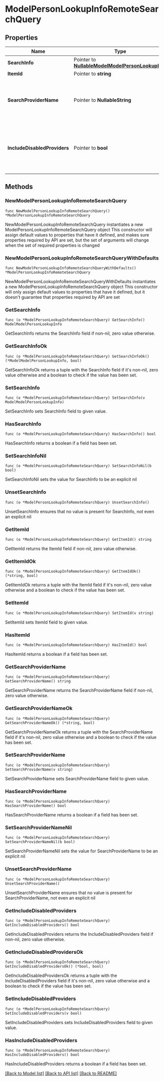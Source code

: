 # ModelPersonLookupInfoRemoteSearchQuery

## Properties

Name | Type | Description | Notes
------------ | ------------- | ------------- | -------------
**SearchInfo** | Pointer to [**NullableModelModelPersonLookupInfo**](ModelPersonLookupInfo.md) |  | [optional] 
**ItemId** | Pointer to **string** |  | [optional] 
**SearchProviderName** | Pointer to **NullableString** | Gets or sets the provider name to search within if set. | [optional] 
**IncludeDisabledProviders** | Pointer to **bool** | Gets or sets a value indicating whether disabled providers should be included. | [optional] 

## Methods

### NewModelPersonLookupInfoRemoteSearchQuery

`func NewModelPersonLookupInfoRemoteSearchQuery() *ModelPersonLookupInfoRemoteSearchQuery`

NewModelPersonLookupInfoRemoteSearchQuery instantiates a new ModelPersonLookupInfoRemoteSearchQuery object
This constructor will assign default values to properties that have it defined,
and makes sure properties required by API are set, but the set of arguments
will change when the set of required properties is changed

### NewModelPersonLookupInfoRemoteSearchQueryWithDefaults

`func NewModelPersonLookupInfoRemoteSearchQueryWithDefaults() *ModelPersonLookupInfoRemoteSearchQuery`

NewModelPersonLookupInfoRemoteSearchQueryWithDefaults instantiates a new ModelPersonLookupInfoRemoteSearchQuery object
This constructor will only assign default values to properties that have it defined,
but it doesn't guarantee that properties required by API are set

### GetSearchInfo

`func (o *ModelPersonLookupInfoRemoteSearchQuery) GetSearchInfo() ModelModelPersonLookupInfo`

GetSearchInfo returns the SearchInfo field if non-nil, zero value otherwise.

### GetSearchInfoOk

`func (o *ModelPersonLookupInfoRemoteSearchQuery) GetSearchInfoOk() (*ModelModelPersonLookupInfo, bool)`

GetSearchInfoOk returns a tuple with the SearchInfo field if it's non-nil, zero value otherwise
and a boolean to check if the value has been set.

### SetSearchInfo

`func (o *ModelPersonLookupInfoRemoteSearchQuery) SetSearchInfo(v ModelModelPersonLookupInfo)`

SetSearchInfo sets SearchInfo field to given value.

### HasSearchInfo

`func (o *ModelPersonLookupInfoRemoteSearchQuery) HasSearchInfo() bool`

HasSearchInfo returns a boolean if a field has been set.

### SetSearchInfoNil

`func (o *ModelPersonLookupInfoRemoteSearchQuery) SetSearchInfoNil(b bool)`

 SetSearchInfoNil sets the value for SearchInfo to be an explicit nil

### UnsetSearchInfo
`func (o *ModelPersonLookupInfoRemoteSearchQuery) UnsetSearchInfo()`

UnsetSearchInfo ensures that no value is present for SearchInfo, not even an explicit nil
### GetItemId

`func (o *ModelPersonLookupInfoRemoteSearchQuery) GetItemId() string`

GetItemId returns the ItemId field if non-nil, zero value otherwise.

### GetItemIdOk

`func (o *ModelPersonLookupInfoRemoteSearchQuery) GetItemIdOk() (*string, bool)`

GetItemIdOk returns a tuple with the ItemId field if it's non-nil, zero value otherwise
and a boolean to check if the value has been set.

### SetItemId

`func (o *ModelPersonLookupInfoRemoteSearchQuery) SetItemId(v string)`

SetItemId sets ItemId field to given value.

### HasItemId

`func (o *ModelPersonLookupInfoRemoteSearchQuery) HasItemId() bool`

HasItemId returns a boolean if a field has been set.

### GetSearchProviderName

`func (o *ModelPersonLookupInfoRemoteSearchQuery) GetSearchProviderName() string`

GetSearchProviderName returns the SearchProviderName field if non-nil, zero value otherwise.

### GetSearchProviderNameOk

`func (o *ModelPersonLookupInfoRemoteSearchQuery) GetSearchProviderNameOk() (*string, bool)`

GetSearchProviderNameOk returns a tuple with the SearchProviderName field if it's non-nil, zero value otherwise
and a boolean to check if the value has been set.

### SetSearchProviderName

`func (o *ModelPersonLookupInfoRemoteSearchQuery) SetSearchProviderName(v string)`

SetSearchProviderName sets SearchProviderName field to given value.

### HasSearchProviderName

`func (o *ModelPersonLookupInfoRemoteSearchQuery) HasSearchProviderName() bool`

HasSearchProviderName returns a boolean if a field has been set.

### SetSearchProviderNameNil

`func (o *ModelPersonLookupInfoRemoteSearchQuery) SetSearchProviderNameNil(b bool)`

 SetSearchProviderNameNil sets the value for SearchProviderName to be an explicit nil

### UnsetSearchProviderName
`func (o *ModelPersonLookupInfoRemoteSearchQuery) UnsetSearchProviderName()`

UnsetSearchProviderName ensures that no value is present for SearchProviderName, not even an explicit nil
### GetIncludeDisabledProviders

`func (o *ModelPersonLookupInfoRemoteSearchQuery) GetIncludeDisabledProviders() bool`

GetIncludeDisabledProviders returns the IncludeDisabledProviders field if non-nil, zero value otherwise.

### GetIncludeDisabledProvidersOk

`func (o *ModelPersonLookupInfoRemoteSearchQuery) GetIncludeDisabledProvidersOk() (*bool, bool)`

GetIncludeDisabledProvidersOk returns a tuple with the IncludeDisabledProviders field if it's non-nil, zero value otherwise
and a boolean to check if the value has been set.

### SetIncludeDisabledProviders

`func (o *ModelPersonLookupInfoRemoteSearchQuery) SetIncludeDisabledProviders(v bool)`

SetIncludeDisabledProviders sets IncludeDisabledProviders field to given value.

### HasIncludeDisabledProviders

`func (o *ModelPersonLookupInfoRemoteSearchQuery) HasIncludeDisabledProviders() bool`

HasIncludeDisabledProviders returns a boolean if a field has been set.


[[Back to Model list]](../README.md#documentation-for-models) [[Back to API list]](../README.md#documentation-for-api-endpoints) [[Back to README]](../README.md)


